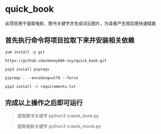 # quick_book
此项目用于提取电影、图书关键字并生成词云图片，为读者产生观后感快速赋能

## 首先执行命令将项目拉取下来并安装相关依赖
```
yum install -y git 

https://github.com/money666-sxy/quick_book.git

pip3 install pipreqs

pipreqs . --encoding=utf8 --force

pip3 install -r requirements.txt
```
## 完成以上操作之后即可运行

> 提取图书关键字
> python3 crawle_book.py

> 提取电影关键字
> python3 crawle_movie.py
